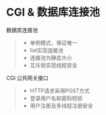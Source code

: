 
CGI & 数据库连接池
===============
数据库连接池
> * 单例模式，保证唯一
> * list实现连接池
> * 连接池为静态大小
> * 互斥锁实现线程安全

CGI  公共网关接口
> * HTTP请求采用POST方式
> * 登录用户名和密码校验
> * 用户注册及多线程注册安全
